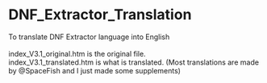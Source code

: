# DNF_Extractor_Translation
To translate DNF Extractor language into English<br><br>
index_V3.1_original.htm is the original file.<br>
index_V3.1_translated.htm is what is  translated. (Most translations are made by @SpaceFish and I just made some supplements)
